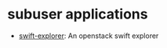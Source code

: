 # subuser applications
 - [swift-explorer](http://www.619.io/swift-explorer): An openstack swift explorer
